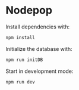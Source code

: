 # Nodepop

Install dependencies with:

```sh
npm install
```

Initialize the database with:

```sh
npm run initDB
```

Start in development mode:

```sh
npm run dev
```



